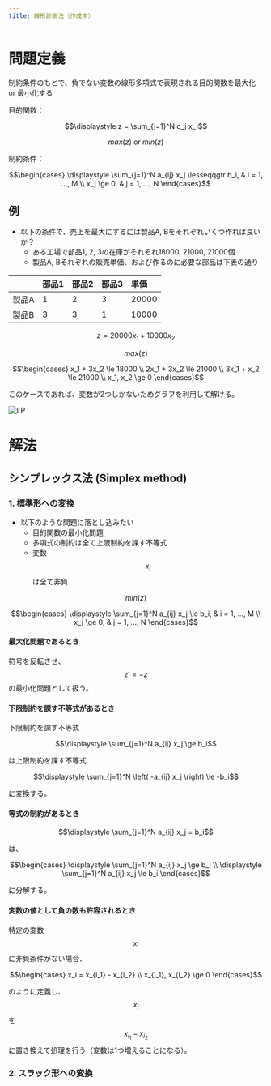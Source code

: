 ```yaml
---
title: 線形計画法（作成中）
---
```


# 問題定義

制約条件のもとで、負でない変数の線形多項式で表現される目的関数を最大化 or 最小化する

目的関数：

$$\displaystyle z = \sum_{j=1}^N c_j x_j$$

$$max \left( z \right) \mbox{ or } min \left( z \right)$$

制約条件：

$$\begin{cases} \displaystyle \sum_{j=1}^N a_{ij} x_j \lesseqqgtr b_i, & i = 1, ..., M \\ x_j \ge 0, & j = 1, ..., N \end{cases}$$

## 例

- 以下の条件で、売上を最大にするには製品A, Bをそれぞれいくつ作れば良いか？
	- ある工場で部品1, 2, 3の在庫がそれぞれ18000, 21000, 21000個
	- 製品A, Bそれぞれの販売単価、および作るのに必要な部品は下表の通り

|  | 部品1 | 部品2 | 部品3 | 単価 |
| :-- | :-- | :-- | :-- | :-- |
| 製品A | 1 | 2 | 3 | 20000 |
| 製品B | 3 | 3 | 1 | 10000 |

$$z = 20000x_1 + 10000x_2$$

$$max \left( z \right)$$

$$\begin{cases} x_1 + 3x_2 \le 18000 \\ 2x_1 + 3x_2 \le 21000 \\ 3x_1 + x_2 \le 21000 \\ x_1, x_2 \ge 0 \end{cases}$$

このケースであれば、変数が2つしかないためグラフを利用して解ける。

![LP](https://user-images.githubusercontent.com/13412823/65401522-9d7d1800-de03-11e9-98ba-075557da52c6.png)


# 解法

## シンプレックス法 (Simplex method)

### 1. 標準形への変換

- 以下のような問題に落とし込みたい
	- 目的関数の最小化問題
	- 多項式の制約は全て上限制約を課す不等式
	- 変数 $$x_i$$ は全て非負

$$min \left( z \right)$$

$$\begin{cases} \displaystyle \sum_{j=1}^N a_{ij} x_j \le b_i, & i = 1, ..., M \\ x_j \ge 0, & j = 1, ..., N \end{cases}$$

#### 最大化問題であるとき

符号を反転させ、$$z' = -z$$ の最小化問題として扱う。

#### 下限制約を課す不等式があるとき

下限制約を課す不等式

$$\displaystyle \sum_{j=1}^N a_{ij} x_j \ge b_i$$

は上限制約を課す不等式

$$\displaystyle \sum_{j=1}^N \left( -a_{ij} x_j \right) \le -b_i$$

に変換する。

#### 等式の制約があるとき

$$\displaystyle \sum_{j=1}^N a_{ij} x_j = b_i$$

は、

$$\begin{cases} \displaystyle \sum_{j=1}^N a_{ij} x_j \ge b_i \\ \displaystyle \sum_{j=1}^N a_{ij} x_j \le b_i \end{cases}$$

に分解する。

#### 変数の値として負の数も許容されるとき

特定の変数 $$x_i$$ に非負条件がない場合、

$$\begin{cases} x_i = x_{i_1} - x_{i_2} \\ x_{i_1}, x_{i_2} \ge 0 \end{cases}$$

のように定義し、$$x_i$$ を $$x_{i_1} - x_{i_2}$$ に置き換えて処理を行う（変数は1つ増えることになる）。


### 2. スラック形への変換
